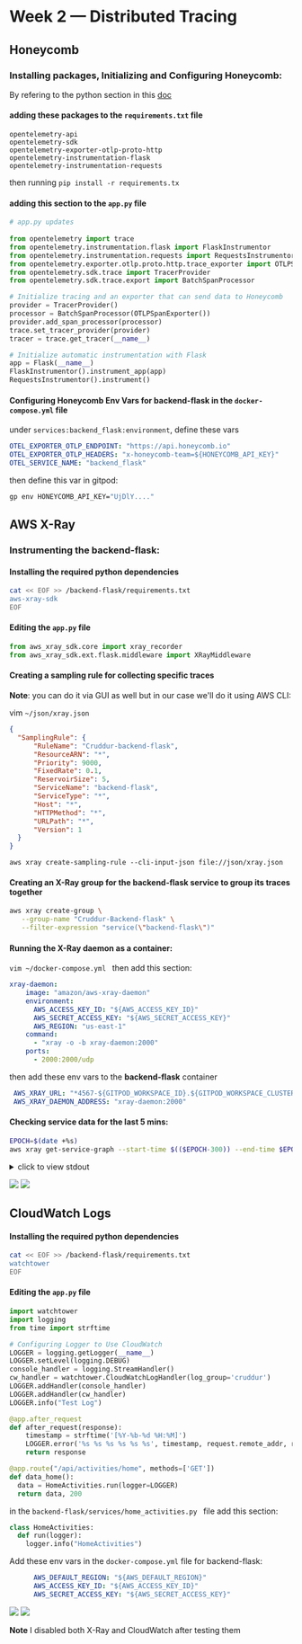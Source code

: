 # Week 2 — Distributed Tracing
## Honeycomb
### Installing packages, Initializing and Configuring Honeycomb:
By refering to the python section in this [doc](https://ui.honeycomb.io/mo.shaaban1995-gettingstarted/environments/cruddur/send-data#)
#### adding these packages to the ```requirements.txt``` file
```
opentelemetry-api 
opentelemetry-sdk 
opentelemetry-exporter-otlp-proto-http 
opentelemetry-instrumentation-flask 
opentelemetry-instrumentation-requests
```
then running ```pip install -r requirements.tx```
#### adding this section to the ```app.py``` file
```py
# app.py updates
    
from opentelemetry import trace
from opentelemetry.instrumentation.flask import FlaskInstrumentor
from opentelemetry.instrumentation.requests import RequestsInstrumentor
from opentelemetry.exporter.otlp.proto.http.trace_exporter import OTLPSpanExporter
from opentelemetry.sdk.trace import TracerProvider
from opentelemetry.sdk.trace.export import BatchSpanProcessor

# Initialize tracing and an exporter that can send data to Honeycomb
provider = TracerProvider()
processor = BatchSpanProcessor(OTLPSpanExporter())
provider.add_span_processor(processor)
trace.set_tracer_provider(provider)
tracer = trace.get_tracer(__name__)

# Initialize automatic instrumentation with Flask
app = Flask(__name__)
FlaskInstrumentor().instrument_app(app)
RequestsInstrumentor().instrument()
```
#### Configuring Honeycomb Env Vars for backend-flask in the ```docker-compose.yml``` file
under ```services:backend_flask:environment```, define these vars
```yml
OTEL_EXPORTER_OTLP_ENDPOINT: "https://api.honeycomb.io"
OTEL_EXPORTER_OTLP_HEADERS: "x-honeycomb-team=${HONEYCOMB_API_KEY}"
OTEL_SERVICE_NAME: "backend_flask"
```
then define this var in gitpod:
```sh
gp env HONEYCOMB_API_KEY="UjDlY...."
```

## AWS X-Ray
### Instrumenting the backend-flask:
#### Installing the required python dependencies
```sh
cat << EOF >> /backend-flask/requirements.txt
aws-xray-sdk
EOF
```
#### Editing the ```app.py``` file
```py
from aws_xray_sdk.core import xray_recorder
from aws_xray_sdk.ext.flask.middleware import XRayMiddleware
```
#### Creating a sampling rule for collecting specific traces
**Note**: you can do it via GUI as well but in our case we'll do it using AWS CLI:

vim ```~/json/xray.json```
```json
{
  "SamplingRule": {
      "RuleName": "Cruddur-backend-flask",
      "ResourceARN": "*",
      "Priority": 9000,
      "FixedRate": 0.1,
      "ReservoirSize": 5,
      "ServiceName": "backend-flask",
      "ServiceType": "*",
      "Host": "*",
      "HTTPMethod": "*",
      "URLPath": "*",
      "Version": 1
  }
}
```
``` aws xray create-sampling-rule --cli-input-json file://json/xray.json ```

#### Creating an X-Ray group for the backend-flask service to group its traces together
```sh
aws xray create-group \
   --group-name "Cruddur-Backend-flask" \
   --filter-expression "service(\"backend-flask\")"
```
#### Running the X-Ray daemon as a container:
```vim ~/docker-compose.yml ```
then add this section:
```yml
xray-daemon:
    image: "amazon/aws-xray-daemon"
    environment:
      AWS_ACCESS_KEY_ID: "${AWS_ACCESS_KEY_ID}"
      AWS_SECRET_ACCESS_KEY: "${AWS_SECRET_ACCESS_KEY}"
      AWS_REGION: "us-east-1"
    command:
      - "xray -o -b xray-daemon:2000"
    ports:
      - 2000:2000/udp
```
then add these env vars to the **backend-flask** container
```yml
 AWS_XRAY_URL: "*4567-${GITPOD_WORKSPACE_ID}.${GITPOD_WORKSPACE_CLUSTER_HOST}*"
 AWS_XRAY_DAEMON_ADDRESS: "xray-daemon:2000"
```
#### Checking service data for the last 5 mins:
```sh
EPOCH=$(date +%s)
aws xray get-service-graph --start-time $(($EPOCH-300)) --end-time $EPOCH
```
<details>
<summary>click to view stdout</summary>

```json
    {
    "Services": [
        {
            "ReferenceId": 0,
            "Name": "4567-mosh95-awsbootcampcrudd-zl9lgt6sp3k.ws-eu89.gitpod.io",
            "Names": [
                "4567-mosh95-awsbootcampcrudd-zl9lgt6sp3k.ws-eu89.gitpod.io"
            ],
            "Root": true,
            "State": "active",
            "StartTime": "2023-03-03T16:05:54+00:00",
            "EndTime": "2023-03-03T16:07:49+00:00",
            "Edges": [],
            "SummaryStatistics": {
                "OkCount": 4,
                "ErrorStatistics": {
                    "ThrottleCount": 0,
                    "OtherCount": 1,
                    "TotalCount": 1
                },
                "FaultStatistics": {
                    "OtherCount": 0,
                    "TotalCount": 0
                },
                "TotalCount": 5,
                "TotalResponseTime": 0.004
            },
            "DurationHistogram": [
                {
                    "Value": 0.001,
                    "Count": 5
                }
            ],
            "ResponseTimeHistogram": [
                {
                    "Value": 0.001,
                    "Count": 5
                }
            ]
        },
        {
            "ReferenceId": 1,
            "Name": "4567-mosh95-awsbootcampcrudd-zl9lgt6sp3k.ws-eu89.gitpod.io",
            "Names": [
                "4567-mosh95-awsbootcampcrudd-zl9lgt6sp3k.ws-eu89.gitpod.io"
            ],
            "Type": "client",
            "State": "unknown",
            "StartTime": "2023-03-03T16:05:54+00:00",
            "EndTime": "2023-03-03T16:07:49+00:00",
            "Edges": [
                {
                    "ReferenceId": 0,
                    "StartTime": "2023-03-03T16:05:54+00:00",
                    "EndTime": "2023-03-03T16:07:49+00:00",
                    "SummaryStatistics": {
                        "OkCount": 4,
                        "ErrorStatistics": {
                            "ThrottleCount": 0,
                            "OtherCount": 1,
                            "TotalCount": 1
                        },
                        "FaultStatistics": {
                            "OtherCount": 0,
                            "TotalCount": 0
                        },
                        "TotalCount": 5,
                        "TotalResponseTime": 0.004
                    },
                    "ResponseTimeHistogram": [
                        {
                            "Value": 0.001,
                            "Count": 5
                        }
                    ],
                    "Aliases": []
                }
            ]
        },
        {
            "ReferenceId": 2,
            "Name": "backend-flask",
            "Names": [
                "backend-flask"
            ],
            "Root": true,
            "State": "active",
            "StartTime": "2023-03-03T16:04:04+00:00",
            "EndTime": "2023-03-03T16:08:05+00:00",
            "Edges": [],
            "SummaryStatistics": {
                "OkCount": 5,
                "ErrorStatistics": {
                    "ThrottleCount": 0,
                    "OtherCount": 0,
                    "TotalCount": 0
                },
                "FaultStatistics": {
                    "OtherCount": 0,
                    "TotalCount": 0
                },
                "TotalCount": 5,
                "TotalResponseTime": 0.004
            },
            "DurationHistogram": [
                {
                    "Value": 0.001,
                    "Count": 5
                }
            ],
            "ResponseTimeHistogram": [
                {
                    "Value": 0.001,
                    "Count": 5
                }
            ]
        },
        {
            "ReferenceId": 3,
            "Name": "backend-flask",
            "Names": [
                "backend-flask"
            ],
            "Type": "client",
            "State": "unknown",
            "StartTime": "2023-03-03T16:04:04+00:00",
            "EndTime": "2023-03-03T16:08:05+00:00",
            "Edges": [
                {
                    "ReferenceId": 2,
                    "StartTime": "2023-03-03T16:04:04+00:00",
                    "EndTime": "2023-03-03T16:08:05+00:00",
                    "SummaryStatistics": {
                        "OkCount": 5,
                        "ErrorStatistics": {
                            "ThrottleCount": 0,
                            "OtherCount": 0,
                            "TotalCount": 0
                        },
                        "FaultStatistics": {
                            "OtherCount": 0,
                            "TotalCount": 0
                        },
                        "TotalCount": 5,
                        "TotalResponseTime": 0.004
                    },
                    "ResponseTimeHistogram": [
                        {
                            "Value": 0.001,
                            "Count": 5
                        }
                    ],
                    "Aliases": []
                }
            ]
        }
    ],
    "StartTime": "2023-03-03T16:04:04+00:00",
    "EndTime": "2023-03-03T16:08:04+00:00",
    "ContainsOldGroupVersions": false
    }
```
</details>

![](assets/xray.png)
![](assets/xray2.png)

## CloudWatch Logs
#### Installing the required python dependencies
```sh
cat << EOF >> /backend-flask/requirements.txt
watchtower
EOF
```

#### Editing the ```app.py``` file
```py
import watchtower
import logging
from time import strftime
```
```py
# Configuring Logger to Use CloudWatch
LOGGER = logging.getLogger(__name__)
LOGGER.setLevel(logging.DEBUG)
console_handler = logging.StreamHandler()
cw_handler = watchtower.CloudWatchLogHandler(log_group='cruddur')
LOGGER.addHandler(console_handler)
LOGGER.addHandler(cw_handler)
LOGGER.info("Test Log")
```
```py
@app.after_request
def after_request(response):
    timestamp = strftime('[%Y-%b-%d %H:%M]')
    LOGGER.error('%s %s %s %s %s %s', timestamp, request.remote_addr, request.method, request.scheme, request.full_path, response.status)
    return response
```
```py
@app.route("/api/activities/home", methods=['GET'])
def data_home():
  data = HomeActivities.run(logger=LOGGER)
  return data, 200
```
in the ```backend-flask/services/home_activities.py ``` file add this section:
```py
class HomeActivities:
  def run(logger):
    logger.info("HomeActivities")
```
Add these env vars in the ```docker-compose.yml``` file for backend-flask:
```yml
      AWS_DEFAULT_REGION: "${AWS_DEFAULT_REGION}"
      AWS_ACCESS_KEY_ID: "${AWS_ACCESS_KEY_ID}"
      AWS_SECRET_ACCESS_KEY: "${AWS_SECRET_ACCESS_KEY}"
```
![](assets/cw.png)
![](assets/cw2.png)

**Note** I disabled both X-Ray and CloudWatch after testing them
